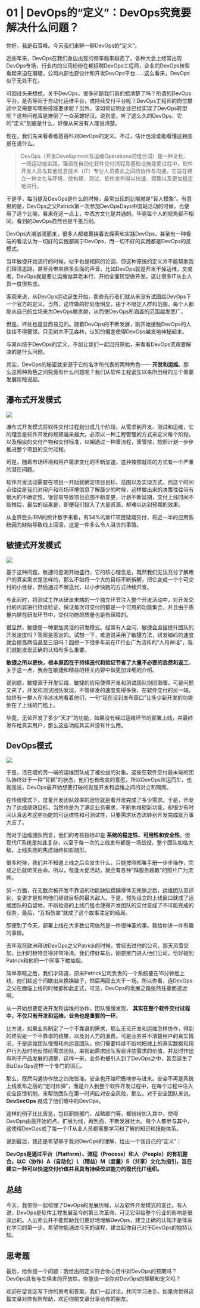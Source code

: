 # 01 | DevOps的“定义”：DevOps究竟要解决什么问题？
你好，我是石雪峰。今天我们来聊一聊DevOps的“定义”。

近些年来，DevOps在我们身边出现的频率越来越高了。各种大会上经常出现DevOps专场，行业内的公司纷纷在都招聘DevOps工程师，企业的DevOps转型看起来迫在眉睫，公司内部也要设计和开发DevOps平台……这么看来，DevOps似乎无处不在。

可回过头来想想，关于DevOps，很多问题我们真的想清楚了吗？所谓的DevOps平台，是否等同于自动化运维平台，或持续交付平台呢？DevOps工程师的岗位描述中又需要写哪些技能要求呢？另外，该如何证明企业已经实现了DevOps转型呢？这些问题真是难倒了一众英雄好汉。说到底，听了这么久的DevOps，它的“定义”到底是什么，好像从来没有人能说清楚。

现在，我们先来看看维基百科对DevOps的定义。不过，估计也没谁能看懂这到底是在说什么。

> DevOps（开发Development与运维Operations的组合词）是一种文化、一场运动或实践，强调在自动化软件交付流程及基础设施变更过程中，软件开发人员与其他信息技术（IT）专业人员彼此之间的协作与沟通。它旨在建立一种文化与环境，使构建、测试、软件发布得以快速、频繁以及更加稳定地进行。

于是乎，每当提及DevOps是什么的时候，最常出现的比喻就是“盲人摸象”。有意思的是，DevOps之父Patrick第一次参加DevOpsDays中国站活动的时候，也使用了这个比喻，看来在这一点上，中西方文化是共通的。毕竟每个人的视角都不相同，看到的DevOps自然也是千差万别。

DevOps大潮汹涌而来，很多人都被裹挟着去探索和实践DevOps，甚至有一种极端的看法认为一切好的实践都属于DevOps，而一切不好的实践都是DevOps的反模式。

当年敏捷开始流行的时候，似乎也是相同的论调，但这种笼统的定义并不能帮助我们理清思路，甚至会带来很多负面的声音，比如DevOps就是开发干掉运维，又或者，DevOps就是要让运维抛弃老本行，开始全面转型做开发。这让很多IT从业人员一度很焦虑。

客观来说，从DevOps运动诞生开始，那些先行者们就从来没有试图给DevOps下一个官方的定义。当然，这样做的好处很明显，由于不限定人群和范围，每个人都能从自己的立场来为DevOps做贡献，从而使DevOps所涵盖的范围越发宽广。

但是，坏处也是显而易见的。随着DevOps的不断发展，刚开始接触DevOps的人往往不得要领，只见树木不见森林，认知的偏差使得DevOps越发地神秘起来。

与其纠结于DevOps的定义，不如让我们一起回归原始，来看看DevOps究竟要解决的是什么问题。

其实，DevOps的秘密就来源于它的名字所代表的两种角色—— **开发和运维**。那么这两种角色之间究竟有什么问题呢？我们从软件工程诞生以来所历经的三个重要发展阶段说起。

## 瀑布式开发模式

![](images/144204/859c32bccda5b8e9aee5b7001fca42af.png)

瀑布式开发模式将软件交付过程划分成几个阶段，从需求到开发、测试和运维，它的理念是软件开发的规模越来越大，必须以一种工程管理的方式来定义每个阶段，以及相应的交付产物和交付标准，以期通过一种重流程，重管控，按照计划一步步推进整个项目的交付过程。

可是，随着市场环境和用户需求变化的不断加速，这种按部就班的方式有一个严重的潜在问题。

软件开发活动需要在项目一开始就确定项目目标、范围以及实现方式，而这个时间点往往是我们对用户和市场环境信息了解最少的时候，这样做出来的决策往往带有很大的不确定性，很容易导致项目范围不断变更，计划不断延期，交付上线时间不断推后，最后的结果是，即便我们投入了大量资源，却难以达到预期的效果。

从业界巨头IBM的统计数字来看，有34%的新IT项目延期交付，将近一半的应用系统因为缺陷导致线上回滚，这是一件多么令人沮丧的事情。

## 敏捷式开发模式

![](images/144204/0f337a6b79641b1fb92bc5cf428f0b41.png)

基于这种问题，敏捷的思潮开始盛行。它的核心理念是，既然我们无法充分了解用户的真实需求是怎样的，那么不如将一个大的目标不断拆解，把它变成一个个可交付的小目标，然后通过不断迭代，以小步快跑的方式持续开发。

与此同时，将测试工作从研发末端的一个独立环节注入整个开发活动中，对开发交付的内容进行持续验证，保证每次可交付的都是一个可用的功能集合，并且由于质量内建在研发环节中，交付功能的质量也是有保障的。

很显然，敏捷是一种更加灵活的研发模式。经常有人会问，敏捷会直接提升团队的开发速度吗？答案是否定的。试想一下，难道说采用了敏捷方法，研发编码的速度就会提高两倍甚至三倍吗？回想一下很多年前在IT行业广为流传的“人月神话”，我们就能发现正确的认知有多么重要。

**敏捷之所以更快，根本原因在于持续迭代和验证节省了大量不必要的浪费和返工**。关于这一点，我会在敏捷和精益的相关内容中做更加详细的介绍。

说到底，敏捷源于开发实践，敏捷的应用使得开发和测试团队抱团取暖。可是问题又来了，开发和测试团队发现，不管研发的速度变得多快，在软件交付的另一端，始终有一群人在冷冰冰地看着他们，一句“现在没到发布窗口”让多少新开发的功能倒在了上线的门槛上。

毕竟，无论开发了多少“天才”的功能，如果没有经过运维环节的部署上线，并最终发布给真实用户，那么这些功能其实并没有什么用。

## DevOps模式

![](images/144204/af17eb95cc11a99bec07ca265a9f6a5f.png)

于是，活在墙的另一端的运维团队成了被拉拢的对象。这些在软件交付最末端的团队始终处于一种“背锅”的状态，他们也有改变的意愿，所以DevOps应运而生，也就是说，DevOps最开始想要打破的就是开发和运维之间的对立和隔阂。

在传统模式下，度量开发团队效率的途径就是看开发完成了多少需求。于是，开发为了达成绩效目标，当然也是为了满足业务需求，不断地堆砌新功能，却很少有时间认真思考这些功能的可运维性和可测试性，只要需求状态流转到开发完成就万事大吉了。

而对于运维团队而言，他们的考核指标却是 **系统的稳定性、可用性和安全性**。但现代IT系统是如此复杂，以至于每一次的上线发布都是一场战役，整个团队如临大敌，上线失败的焦虑始终如影随形。

很多时候，我们并不知道上线之后会发生什么，只能按照部署手册一步步操作，完成之后就听天由命。所以，每逢大促活动，就会有各种“拜服务器教”的照片广为流传。

另一方面，在无数次被开发不靠谱的功能缺陷蹂躏得体无完肤之后，运维团队意识到，变更才是影响他们绩效目标的最大敌人。于是，预先设立的上线窗口就成了运维团队的自留地，不断抬高的上线门槛也使得开发团队的交付变成了不可能完成的任务，最后，“互相伤害”就成了这个故事注定的结局。

即便到了今天，部署上线在大多数公司依然是一件很神圣的事。我给你讲一件有趣的事情。

去年我在欧洲拜访DevOps之父Patrick的时候，曾经去过他的公司。那天风雪交加，比利时根特显得非常冷清。我们停好车后，刚要推门进入他们公司，恰好碰到Patrick和他的一个同事下楼抽烟。

简单寒暄之后，我们才知道，原来Patrick公司负责的一个系统要在15分钟后上线，他们趁这个间歇出来换换脑子，然后再回去大干一场。所以你看，连DevOps之父在面临上线的时候都如此正式，可见，DevOps的发展之路依然任重而道远啊。

从一开始想要促进开发和运维的协作，团队慢慢发现， **其实在整个软件交付过程中，不仅只有开发和运维，业务也是重要的一环**。

比方说，如果业务制定了一个不靠谱的需求，那么无论开发和运维怎样协作，得到的终究是一个不靠谱的结果，以及对人力的浪费。可是业务并不清楚用户的真实情况，于是运维团队慢慢转向运营团队，他们需要持续不断地把线上的真实数据和用户行为及时地反馈给需求团队，来帮助需求团队客观评估需求的价值，并及时作出有利于产品发展的调整，这样一来，业务也被引入到了DevOps之中，甚至诞生了BizDevOps这样一个专门的词汇。

那么，既然沟通协作放之四海皆准，安全也开始积极地参与进来。安全不再是系统上线发布之后的“定时炸弹”，而是介入到整个软件开发过程中，在每个过程中注入安全反馈机制，来帮助团队在第一时间应对安全风险，那么，对于安全团队来说， **DevSecOps** 就成了他们眼中的DevOps。

这样的例子比比皆是，包括职能部门、战略部门等，都纷纷加入其中，使得DevOps由最开始的点，扩展为线，再到面，不断发展壮大。每个人都参与其中，这使得DevOps成了每一个IT从业人员都需要学习和了解的知识和技能体系。

说到最后，我还是希望基于我对DevOps的理解，给出一个我自己的“定义”：

**DevOps是通过平台（Platform）、流程（Process）和人（People）的有机整合，以C（协作）A（自动化）L（精益）M（度量）S（共享）文化为指引，旨在建立一种可以快速交付价值并且具有持续改进能力的现代化IT组织。**

## 总结

今天，我带你一起梳理了DevOps的发展历程，以及软件开发模式的变迁。有人说，DevOps是软件工程发展至今的第三次革命，可见它带给整个行业的影响是很深远的。人云亦云并不能帮助我们更好地理解DevOps，建立正确的认知才是体系化学习的第一步，希望你能通过今天的课程，建立起你自己对于DevOps的独特认知。

## 思考题

最后，给你提一个问题：我给出的定义符合你心目中对DevOps的预期吗？DevOps具有与生俱来的开放性，你能谈一谈你对DevOps的理解和定义吗？

欢迎在留言区写下你的思考和答案，我们一起讨论，共同学习进步。如果你觉得这篇文章对你有所帮助，欢迎你把文章分享给你的朋友。
